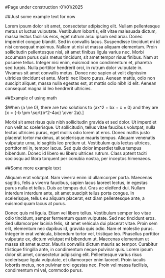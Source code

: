 #Page under construction
:01/01/2025

##Just some example text for now

Lorem ipsum dolor sit amet, consectetur adipiscing elit. Nullam pellentesque metus ut luctus vulputate. Vestibulum lobortis, elit vitae malesuada dictum, massa lectus facilisis eros, eget rutrum arcu ipsum sed arcu. Donec imperdiet congue blandit. Sed in convallis lacus. Suspendisse tincidunt mi id nisi consequat maximus. Nullam ut nisi ut massa aliquam elementum. Proin sollicitudin pellentesque nisl, sit amet finibus ligula varius nec. Morbi accumsan purus quis metus tincidunt, sit amet tempor risus finibus. Nam at posuere tellus. Integer nisi enim, euismod non condimentum et, pharetra sed turpis. Nulla porttitor hendrerit orci, in rutrum dolor vulputate in. Vivamus sit amet convallis metus. Donec nec sapien at velit dignissim ultricies tincidunt et ante. Morbi nec libero purus. Aenean mattis, odio non suscipit aliquet, massa nulla egestas est, at mattis odio nibh id elit. Aenean consequat magna id leo hendrerit ultricies.

##Example of using math

$When \(a \ne 0\), there are two solutions to \(ax^2 + bx + c = 0\) and they are \[x = {-b \pm \sqrt{b^2-4ac} \over 2a}.\]

Morbi sit amet risus quis nibh sollicitudin gravida et sed dolor. Ut imperdiet non velit ac scelerisque. Ut sollicitudin, tellus vitae faucibus volutpat, nulla lectus ultricies purus, eget mollis odio lorem at eros. Donec mattis justo placerat tortor maximus, at scelerisque mauris tempus. Aliquam venenatis vulputate urna, id sagittis leo pretium ut. Vestibulum quis lectus ultrices, porttitor mi in, tempor lacus. Sed quis dolor imperdiet tellus tempus bibendum. Donec id libero eu libero ultrices rutrum. Class aptent taciti sociosqu ad litora torquent per conubia nostra, per inceptos himenaeos.

##Some more example text

Aliquam erat volutpat. Nam viverra enim id ullamcorper porta. Maecenas sagittis, felis a viverra faucibus, sapien lacus laoreet lectus, in egestas purus nulla et tellus. Duis ac tempus dui. Cras ac eleifend dui. Nullam interdum interdum ante, sit amet suscipit tellus porta congue. In scelerisque, tellus eu aliquam placerat, est diam pellentesque ante, a euismod quam lacus at purus.

Donec quis mi ligula. Etiam vel libero tellus. Vestibulum semper leo vitae odio tincidunt, semper fermentum quam vulputate. Sed nec tincidunt eros. Sed ullamcorper lacinia felis, sit amet vehicula dui placerat vitae. Proin sem elit, elementum nec dapibus id, gravida quis odio. Nam et molestie purus. Integer in erat vehicula, bibendum tortor vel, tristique leo. Phasellus porttitor vulputate ex, dictum volutpat mi bibendum ut. Maecenas elementum ut massa sit amet auctor. Mauris convallis dictum mauris ac tempor. Curabitur tristique fringilla ante, in condimentum neque pulvinar quis. Lorem ipsum dolor sit amet, consectetur adipiscing elit. Pellentesque varius risus scelerisque ligula vulputate, et ullamcorper enim laoreet. Proin iaculis lobortis metus, non pulvinar orci egestas nec. Proin vel massa facilisis, condimentum mi vel, commodo purus. 